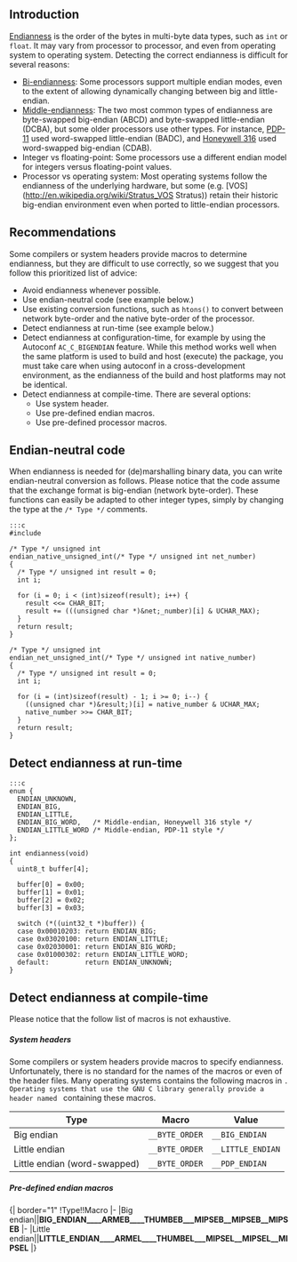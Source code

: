 
 ## Introduction ##

[Endianness](http://en.wikipedia.org/wiki/Endianness) is the order of the bytes in multi-byte data types, such as `int` or `float`. It may vary from processor to processor, and even from operating system to operating system. Detecting the correct endianness is difficult for several reasons:

* [Bi-endianness](http://en.wikipedia.org/wiki/Endianness#Bi-endian_hardware): Some processors support multiple endian modes, even to the extent of allowing dynamically changing between big and little-endian.
* [Middle-endianness](http://en.wikipedia.org/wiki/Endianness#Middle-endian): The two most common types of endianness are byte-swapped big-endian (ABCD) and byte-swapped little-endian (DCBA), but some older processors use other types. For instance, [PDP-11](http://en.wikipedia.org/wiki/PDP-11) used word-swapped little-endian (BADC), and [Honeywell 316](http://en.wikipedia.org/wiki/Honeywell_316) used word-swapped big-endian (CDAB).
* Integer vs floating-point: Some processors use a different endian model for integers versus floating-point values.
* Processor vs operating system: Most operating systems follow the endianness of the underlying hardware, but some (e.g. [VOS](http://en.wikipedia.org/wiki/Stratus_VOS Stratus)) retain their historic big-endian environment even when ported to little-endian processors.

## Recommendations ##

Some compilers or system headers provide macros to determine endianness, but they are difficult to use correctly, so we suggest that you follow this prioritized list of advice:

* Avoid endianness whenever possible.
* Use endian-neutral code (see example below.)
* Use existing conversion functions, such as `htons()` to convert between network byte-order and the native byte-order of the processor.
* Detect endianness at run-time (see example below.)
* Detect endianness at configuration-time, for example by using the Autoconf `AC_C_BIGENDIAN` feature. While this method works well when the same platform is used to build and host (execute) the package, you must take care when using autoconf in a cross-development environment, as the endianness of the build and host platforms may not be identical.
* Detect endianness at compile-time. There are several options:
    * Use system header.
    * Use pre-defined endian macros.
    * Use pre-defined processor macros.

## Endian-neutral code ##

When endianness is needed for (de)marshalling binary data, you can write endian-neutral conversion as follows.
Please notice that the code assume that the exchange format is big-endian (network byte-order).
These functions can easily be adapted to other integer types, simply by changing the type at the `/* Type */` comments.

    :::c
    #include

    /* Type */ unsigned int
    endian_native_unsigned_int(/* Type */ unsigned int net_number)
    {
      /* Type */ unsigned int result = 0;
      int i;

      for (i = 0; i < (int)sizeof(result); i++) {
        result <<= CHAR_BIT;
        result += (((unsigned char *)&net;_number)[i] & UCHAR_MAX);
      }
      return result;
    }

    /* Type */ unsigned int
    endian_net_unsigned_int(/* Type */ unsigned int native_number)
    {
      /* Type */ unsigned int result = 0;
      int i;

      for (i = (int)sizeof(result) - 1; i >= 0; i--) {
        ((unsigned char *)&result;)[i] = native_number & UCHAR_MAX;
        native_number >>= CHAR_BIT;
      }
      return result;
    }

## Detect endianness at run-time ##

    :::c
    enum {
      ENDIAN_UNKNOWN,
      ENDIAN_BIG,
      ENDIAN_LITTLE,
      ENDIAN_BIG_WORD,   /* Middle-endian, Honeywell 316 style */
      ENDIAN_LITTLE_WORD /* Middle-endian, PDP-11 style */
    };

    int endianness(void)
    {
      uint8_t buffer[4];

      buffer[0] = 0x00;
      buffer[1] = 0x01;
      buffer[2] = 0x02;
      buffer[3] = 0x03;

      switch (*((uint32_t *)buffer)) {
      case 0x00010203: return ENDIAN_BIG;
      case 0x03020100: return ENDIAN_LITTLE;
      case 0x02030001: return ENDIAN_BIG_WORD;
      case 0x01000302: return ENDIAN_LITTLE_WORD;
      default:         return ENDIAN_UNKNOWN;
    }


## Detect endianness at compile-time ##

Please notice that the follow list of macros is not exhaustive.

##### System headers #####

Some compilers or system headers provide macros to specify endianness.
Unfortunately, there is no standard for the names of the macros or even of the header files.
Many operating systems contains the following macros in ``.
Operating systems that use the GNU C library generally provide a header named `` containing these macros.

Type|Macro|Value
---|---|---
Big endian|`__BYTE_ORDER`|`__BIG_ENDIAN`
Little endian|`__BYTE_ORDER`|`__LITTLE_ENDIAN`
Little endian (word-swapped)|`__BYTE_ORDER`|`__PDP_ENDIAN`

##### Pre-defined endian macros #####

{| border="1"
!Type!!Macro
|-
|Big endian||__BIG_ENDIAN____ARMEB____THUMBEB___MIPSEB__MIPSEB__MIPSEB__
|-
|Little endian||__LITTLE_ENDIAN____ARMEL____THUMBEL___MIPSEL__MIPSEL__MIPSEL__
|}

